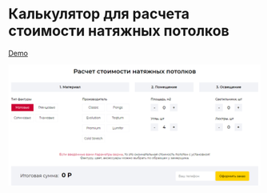 # Калькулятор для расчета стоимости натяжных потолков

[Demo](https://serbeean.github.io/ceiling-calculator/)

![Пример калькулятора](./public/preview.png)